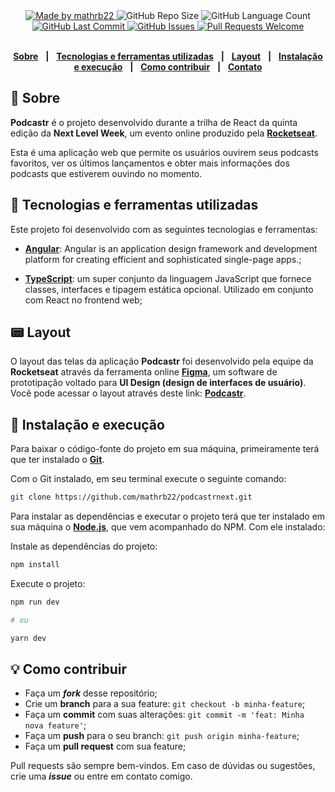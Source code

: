 <div align="center">
   <a href="https://github.com/mathrb22">
      <img alt="Made by mathrb22" src="https://img.shields.io/badge/made%20by-AlexcastroDev-yellow">
   </a>

   <img alt="GitHub Repo Size" src="https://img.shields.io/github/repo-size/AlexcastroDev/podcastr_angular">

   <img alt="GitHub Language Count" src="https://img.shields.io/github/languages/count/AlexcastroDev/podcastr_angular">

   <a href="https://github.com/AlexcastroDev/podcastr_angular/commits/main">
      <img alt="GitHub Last Commit" src="https://img.shields.io/github/last-commit/AlexcastroDev/podcastr_angular">
   </a>

   <a href="https://github.com/AlexcastroDev/podcastr_angular/issues">
      <img alt="GitHub Issues" src="https://img.shields.io/github/issues/AlexcastroDev/podcastr_angular">
   </a>

   <a href="https://github.com/AlexcastroDev/podcastr_angular/pulls">
      <img alt="Pull Requests Welcome" src="https://img.shields.io/badge/PRs-welcome-brightgreen.svg?style=flat-square">
   </a>
   </br>
</div>

</br>
<div align="center">

[**Sobre**](#-sobre) &nbsp;&nbsp;**|**&nbsp;&nbsp;
[**Tecnologias e ferramentas utilizadas**](#-tecnologias-e-ferramentas-utilizadas) &nbsp;&nbsp;**|**&nbsp;&nbsp;
[**Layout**](#-layout) &nbsp;&nbsp;**|**&nbsp;&nbsp;
[**Instalação e execução**](#-instalação-e-execução) &nbsp;&nbsp;**|**&nbsp;&nbsp;
[**Como contribuir**](#-como-contribuir) &nbsp;&nbsp;**|**&nbsp;&nbsp;
[**Contato**](#-contato)
</div>

## 📃 Sobre

**Podcastr** é o projeto desenvolvido durante a trilha de React da quinta edição da **Next Level Week**, um evento online produzido pela [**Rocketseat**](https://github.com/Rocketseat).

Esta é uma aplicação web que permite os usuários ouvirem seus podcasts favoritos, ver os últimos lançamentos e obter mais informações dos podcasts que estiverem ouvindo no momento.

## 🚀 Tecnologias e ferramentas utilizadas

Este projeto foi desenvolvido com as seguintes tecnologias e ferramentas:

- [**Angular**](https://angular.io/docs/): Angular is an application design framework and development platform for creating efficient and sophisticated single-page apps.;

- [**TypeScript**](https://www.typescriptlang.org/): um super conjunto da linguagem JavaScript que fornece classes, interfaces e tipagem estática opcional. Utilizado em conjunto com React no frontend web;

## 📟 Layout

O layout das telas da aplicação **Podcastr** foi desenvolvido pela equipe da **Rocketseat** através da ferramenta online [**Figma**](https://www.figma.com), um software de prototipação voltado para **UI Design (design de interfaces de usuário)**.
Você pode acessar o layout através deste link: [**Podcastr**](https://www.figma.com/file/5jDEMLISd6lmsYOtFBjz4N/Podcastr-(Alex)?node-id=160%3A2761).

## 🔧 Instalação e execução

Para baixar o código-fonte do projeto em sua máquina, primeiramente terá que ter instalado o [**Git**](https://git-scm.com/).

Com o Git instalado, em seu terminal execute o seguinte comando:

```bash
git clone https://github.com/mathrb22/podcastrnext.git
```

Para instalar as dependências e executar o projeto terá que ter instalado em sua máquina o [**Node.js**](https://nodejs.org/en/), que vem acompanhado do NPM. Com ele instalado:

Instale as dependências do projeto:

```bash
npm install
```

Execute o projeto:

```bash
npm run dev

# ou

yarn dev

```

## 💡 Como contribuir

- Faça um **_fork_** desse repositório;
- Crie um **branch** para a sua feature: `git checkout -b minha-feature`;
- Faça um **commit** com suas alterações: `git commit -m 'feat: Minha nova feature'`;
- Faça um **push** para o seu branch: `git push origin minha-feature`;
- Faça um **pull request** com sua feature;

Pull requests são sempre bem-vindos. Em caso de dúvidas ou sugestões, crie uma _**issue**_ ou entre em contato comigo.